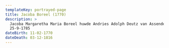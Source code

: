 ```yaml
---
templateKey: portrayed-page
title: Jacoba Boreel (1770)
description: >
  Jacoba Margaretha Maria Boreel huwde Andries Adolph Deutz van Assendelft op
  25-9-1785
dateBirth: 11-02-1770
dateDeath: 03-12-1816
---
```

